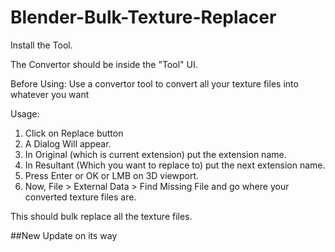 # Blender-Bulk-Texture-Replacer

Install the Tool.
 
The Convertor should be inside the "Tool" UI.
 
Before Using:
Use a convertor tool to convert all your texture files into whatever you want
 
Usage:
1. Click on Replace button
2. A Dialog Will appear.
3. In Original (which is current extension) put the extension name.
4. In Resultant (Which you want to replace to) put the next extension name.
5. Press Enter or OK or LMB on 3D viewport.
6. Now, File > External Data > Find Missing File and go where your converted texture files are.
 
This should bulk replace all the texture files.

##New Update on its way
